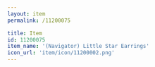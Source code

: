 ```yaml
---
layout: item
permalink: /11200075

title: Item
id: 11200075
item_name: '(Navigator) Little Star Earrings'
icon_url: 'item/icon/11200002.png'
---
```

